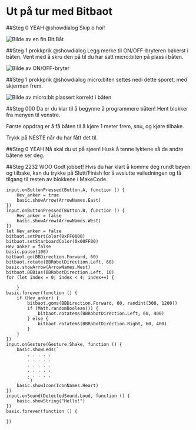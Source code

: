 # Ut på tur med Bitbaot

##Steg 0 YEAH @showdialog
Skip o hoi!  

![Bilde av en fin Bit:Båt](https://d14xnrffmhx4ml.cloudfront.net/1678200552/bitbaat.JPG )



##Steg 1 prokkprik @showdialog
Legg merke til ON/OFF-bryteren bakerst i båten. Vent med å skru den på til du har satt micro:biten på plass i båten. 

![Bilde av ON/OFF-bryter](https://d14xnrffmhx4ml.cloudfront.net/1678200550/bitbaat-av-paa.JPG)

##Steg 1 prokkprik @showdialog
micro:biten settes nedi dette sporet, med skjermen frem. 

![Bilde av micro:bit plassert korrekt i båten](https://d14xnrffmhx4ml.cloudfront.net/1678200553/bitbaat-slot.JPG)


##Steg 000 
Da er du klar til å begynne å programmere båten! Hent blokker fra menyen til venstre.

Første oppdrag er å få båten til å kjøre 1 meter frem, snu, og kjøre tilbake.

Trykk på NESTE når du har fått det til.

##Steg 0 YEAH
Nå skal du ut på sjøen! Husk å tenne lyktene så de andre båtene ser deg.


##Steg 2232 WOO
Godt jobbet! Hvis du har klart å komme deg rundt bøyen og tilbake, kan du trykke på Slutt/Finish for å avslutte veiledningen og få tilgang til resten av blokkene i MakeCode.



```ghost
input.onButtonPressed(Button.A, function () {
    Hev_anker = true
    basic.showArrow(ArrowNames.East)
})
input.onButtonPressed(Button.B, function () {
    Hev_anker = false
    basic.showArrow(ArrowNames.West)
})
let Hev_anker = false
bitbaot.setPortColor(0xFF0000)
bitbaot.setStarboardColor(0x00FF00)
Hev_anker = false
basic.pause(100)
bitbaot.go(BBDirection.Forward, 60)
bitbaot.rotate(BBRobotDirection.Left, 60)
basic.showArrow(ArrowNames.West)
bitbaot.BBBias(BBRobotDirection.Left, 10)
for (let index = 0; index < 4; index++) {
    	
    }
basic.forever(function () {
    if (Hev_anker) {
        bitbaot.goms(BBDirection.Forward, 60, randint(300, 1200))
        if (Math.randomBoolean()) {
            bitbaot.rotatems(BBRobotDirection.Left, 60, 400)
        } else {
            bitbaot.rotatems(BBRobotDirection.Right, 60, 400)
        }
    }
})
input.onGesture(Gesture.Shake, function () {
    basic.showLeds(`
        . . . . .
        . . . . .
        . . . . .
        . . . . .
        . . . . .
        `)
    basic.showIcon(IconNames.Heart)
})
input.onSound(DetectedSound.Loud, function () {
    basic.showString("Hello!")
})
basic.forever(function () {
	
})
```